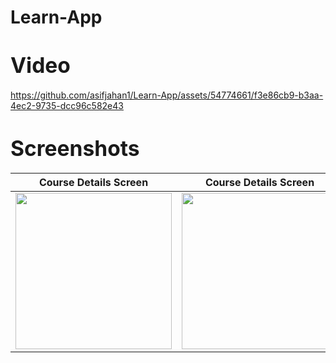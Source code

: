 # Learn-App

# <span style="font-size:larger;">Video</span>

https://github.com/asifjahan1/Learn-App/assets/54774661/f3e86cb9-b3aa-4ec2-9735-dcc96c582e43

# <span style="font-size:larger;">Screenshots</span>

| Course Details Screen | Course Details Screen |
|------|-------|
|<img width="250" src="https://github.com/asifjahan1/Learn-App/assets/54774661/7ccc3686-6810-41b0-bd0c-332ccda4a7a3">|<img width="250" src="https://github.com/asifjahan1/Learn-App/assets/54774661/6c8c67e7-baec-45a1-b7d7-27c117f89dea">|

